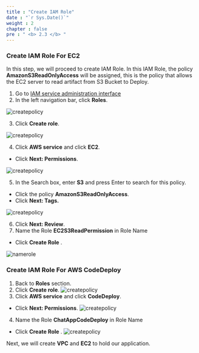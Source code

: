 ```yaml
---
title : "Create IAM Role"
date : "`r Sys.Date()`"
weight : 2
chapter : false
pre : " <b> 2.3 </b> "
---
```


### Create IAM Role For EC2

In this step, we will proceed to create IAM Role. In this IAM Role, the policy **AmazonS3ReadOnlyAccess** will be assigned, this is the policy that allows the EC2 server to read artifact from S3 Bucket to Deploy.

1. Go to [IAM service administration interface](https://console.aws.amazon.com/iamv2/)
2. In the left navigation bar, click **Roles**.

![createpolicy](/images/2.prerequisite/038-iamrole.png)

3. Click **Create role**.

![createpolicy](/images/2.prerequisite/039-iamrole.png)

4. Click **AWS service** and click **EC2**.
  + Click **Next: Permissions**.

![createpolicy](/images/2.prerequisite/041-iamrole.png)

5. In the Search box, enter **S3** and press Enter to search for this policy.
  + Click the policy **AmazonS3ReadOnlyAccess**.
  + Click **Next: Tags.**

![createpolicy](/images/2.prerequisite/040-iamrole.png)

6. Click **Next: Review**.
7. Name the Role **EC2S3ReadPermission** in Role Name
  + Click **Create Role** \.

![namerole](/images/2.prerequisite/042-iamrole.png)

### Create IAM Role For AWS CodeDeploy
1. Back to **Roles** section.
2. Click **Create role**.
![createpolicy](/images/2.prerequisite/039-iamrole.png)
3. Click **AWS service** and click **CodeDeploy**.
  + Click **Next: Permissions**.
![createpolicy](/images/2.prerequisite/043-iamrole.png)
4. Name the Role **ChatAppCodeDeploy** in Role Name
  + Click **Create Role** \.
![createpolicy](/images/2.prerequisite/044-iamrole.png)

Next, we will create **VPC** and **EC2** to hold our application.
